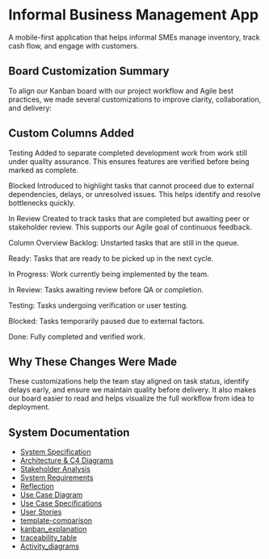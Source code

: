 # Informal Business Management App
A mobile-first application that helps informal SMEs manage inventory, track cash flow, and engage with customers.

## Board Customization Summary
To align our Kanban board with our project workflow and Agile best practices, we made several customizations to improve clarity, collaboration, and delivery:

## Custom Columns Added
Testing
Added to separate completed development work from work still under quality assurance. This ensures features are verified before being marked as complete.

Blocked
Introduced to highlight tasks that cannot proceed due to external dependencies, delays, or unresolved issues. This helps identify and resolve bottlenecks quickly.

In Review
Created to track tasks that are completed but awaiting peer or stakeholder review. This supports our Agile goal of continuous feedback.

Column Overview
Backlog: Unstarted tasks that are still in the queue.

Ready: Tasks that are ready to be picked up in the next cycle.

In Progress: Work currently being implemented by the team.

In Review: Tasks awaiting review before QA or completion.

Testing: Tasks undergoing verification or user testing.

Blocked: Tasks temporarily paused due to external factors.

Done: Fully completed and verified work.

## Why These Changes Were Made
These customizations help the team stay aligned on task status, identify delays early, and ensure we maintain quality before delivery. It also makes our board easier to read and helps visualize the full workflow from idea to deployment.


## System Documentation
- [System Specification](SPECIFICATION.md)
- [Architecture & C4 Diagrams](ARCHITECTURE.md)
- [Stakeholder Analysis](STAKEHOLDERS.md)
- [System Requirements](SYSTEM_REQUIREMENTS.md)
- [Reflection](REFLECTION.md)
- [Use Case Diagram](Use_Case_Diagram.md)
- [Use Case Specifications](Use_Case_Specifications.md)
- [User Stories](https://github.com/NdumisoCPUT/informal-business-management/wiki)
- [template-comparison](template-comparison.md)
-  [kanban_explanation](kanban_explanation.md)
-  [traceability_table](traceability_table.md)
-  [Activity_diagrams](Activity_diagrams.md)



